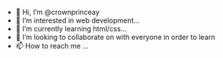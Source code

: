 - 👋 Hi, I’m @crownprinceay
- 👀 I’m interested in web development...
- 🌱 I’m currently learning html/css...
- 💞️ I’m looking to collaborate on with everyone in order to learn
- 📫 How to reach me ...

<!---
crownprinceay/crownprinceay is a ✨ special ✨ repository because its `README.md` (this file) appears on your GitHub profile.
You can click the Preview link to take a look at your changes.
--->

